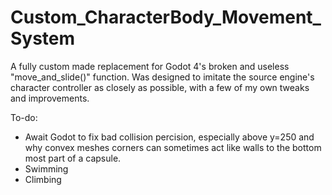 # Custom_CharacterBody_Movement_System
A fully custom made replacement for Godot 4's broken and useless "move_and_slide()" function. Was designed to imitate the source engine's character controller as closely as possible, with a few of my own tweaks and improvements.

To-do:
- Await Godot to fix bad collision percision, especially above y=250 and why convex meshes corners can sometimes act like walls to the bottom most part of a capsule.
- Swimming
- Climbing
